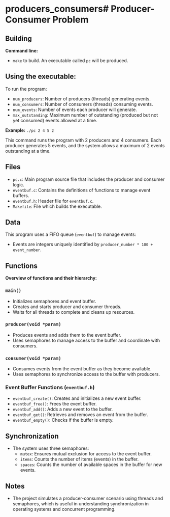 # producers_consumers# Producer-Consumer Problem

## Building

**Command line:**

- `make` to build. An executable called `pc` will be produced.

## Using the executable:

To run the program:

- `num_producers`: Number of producers (threads) generating events.
- `num_consumers`: Number of consumers (threads) consuming events.
- `num_events`: Number of events each producer will generate.
- `max_outstanding`: Maximum number of outstanding (produced but not yet consumed) events allowed at a time.

**Example:** `./pc 2 4 5 2`

This command runs the program with 2 producers and 4 consumers. Each producer generates 5 events, and the system allows a maximum of 2 events outstanding at a time.

## Files

- `pc.c`: Main program source file that includes the producer and consumer logic.
- `eventbuf.c`: Contains the definitions of functions to manage event buffers.
- `eventbuf.h`: Header file for `eventbuf.c`.
- `Makefile`: File which builds the executable.

## Data

This program uses a FIFO queue (`eventbuf`) to manage events:

- Events are integers uniquely identified by `producer_number * 100 + event_number`.

## Functions

**Overview of functions and their hierarchy:**

### `main()`

- Initializes semaphores and event buffer.
- Creates and starts producer and consumer threads.
- Waits for all threads to complete and cleans up resources.

### `producer(void *param)`

- Produces events and adds them to the event buffer.
- Uses semaphores to manage access to the buffer and coordinate with consumers.

### `consumer(void *param)`

- Consumes events from the event buffer as they become available.
- Uses semaphores to synchronize access to the buffer with producers.

### Event Buffer Functions (`eventbuf.h`)

- `eventbuf_create()`: Creates and initializes a new event buffer.
- `eventbuf_free()`: Frees the event buffer.
- `eventbuf_add()`: Adds a new event to the buffer.
- `eventbuf_get()`: Retrieves and removes an event from the buffer.
- `eventbuf_empty()`: Checks if the buffer is empty.

## Synchronization

- The system uses three semaphores:
  - `mutex`: Ensures mutual exclusion for access to the event buffer.
  - `items`: Counts the number of items (events) in the buffer.
  - `spaces`: Counts the number of available spaces in the buffer for new events.

## Notes

- The project simulates a producer-consumer scenario using threads and semaphores, which is useful in understanding synchronization in operating systems and concurrent programming.
